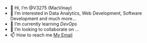- 👋 Hi, I’m @V3275 (MacVinay)
- 👀 I’m interested in Data Analytics, Web Development, Software Development and much more...
- 🌱 I’m currently learning *DevOps*
- 💞️ I’m looking to collaborate on ...
- 📫 How to reach me [My Email](web.macvinay@gmail.com)

<!---
V3275/V3275 is a ✨ special ✨ repository because its `README.md` (this file) appears on your GitHub profile.
You can click the Preview link to take a look at your changes.
--->
